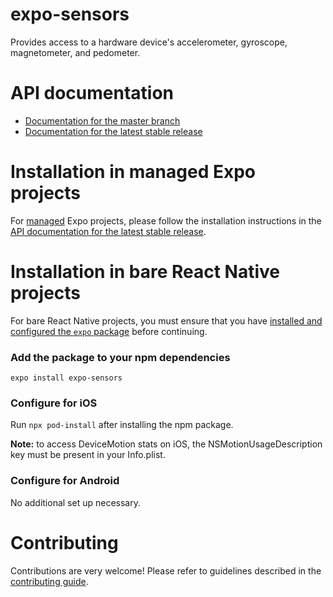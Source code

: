 # expo-sensors

Provides access to a hardware device's accelerometer, gyroscope, magnetometer, and pedometer.

# API documentation

- [Documentation for the master branch](https://github.com/expo/expo/blob/master/docs/pages/versions/unversioned/sdk/sensors.md)
- [Documentation for the latest stable release](https://docs.expo.io/versions/latest/sdk/sensors/)

# Installation in managed Expo projects

For [managed](https://docs.expo.io/versions/latest/introduction/managed-vs-bare/) Expo projects, please follow the installation instructions in the [API documentation for the latest stable release](https://docs.expo.io/versions/latest/sdk/sensors/).

# Installation in bare React Native projects

For bare React Native projects, you must ensure that you have [installed and configured the `expo` package](https://docs.expo.dev/bare/installing-expo-modules/) before continuing.

### Add the package to your npm dependencies

```
expo install expo-sensors
```

### Configure for iOS

Run `npx pod-install` after installing the npm package.

**Note:** to access DeviceMotion stats on iOS, the NSMotionUsageDescription key must be present in your Info.plist.

### Configure for Android

No additional set up necessary.

# Contributing

Contributions are very welcome! Please refer to guidelines described in the [contributing guide](https://github.com/expo/expo#contributing).
